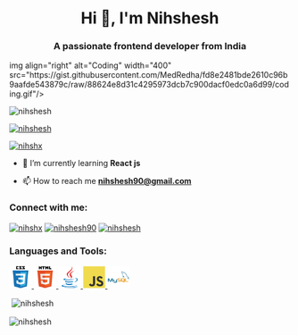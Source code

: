 <h1 align="center">Hi 👋, I'm Nihshesh</h1>
<h3 align="center">A passionate frontend developer from India</h3>
img align="right" alt="Coding" width="400" src="https://gist.githubusercontent.com/MedRedha/fd8e2481bde2610c96b9aafde543879c/raw/88624e8d31c4295973dcb7c900dacf0edc0a6d99/coding.gif"/>
<p align="left"> <img src="https://komarev.com/ghpvc/?username=nihshesh&label=Profile%20views&color=0e75b6&style=flat" alt="nihshesh" /> </p>

<p align="left"> <a href="https://github.com/ryo-ma/github-profile-trophy"><img src="https://github-profile-trophy.vercel.app/?username=nihshesh" alt="nihshesh" /></a> </p>

<p align="left"> <a href="https://twitter.com/nihshx" target="blank"><img src="https://img.shields.io/twitter/follow/nihshx?logo=twitter&style=for-the-badge" alt="nihshx" /></a> </p>

- 🌱 I’m currently learning **React js**

- 📫 How to reach me **nihshesh90@gmail.com**

<h3 align="left">Connect with me:</h3>
<p align="left">
<a href="https://twitter.com/nihshx" target="blank"><img align="center" src="https://raw.githubusercontent.com/rahuldkjain/github-profile-readme-generator/master/src/images/icons/Social/twitter.svg" alt="nihshx" height="30" width="40" /></a>
<a href="https://www.hackerrank.com/nihshesh90" target="blank"><img align="center" src="https://raw.githubusercontent.com/rahuldkjain/github-profile-readme-generator/master/src/images/icons/Social/hackerrank.svg" alt="nihshesh90" height="30" width="40" /></a>
<a href="https://www.leetcode.com/nihshesh" target="blank"><img align="center" src="https://raw.githubusercontent.com/rahuldkjain/github-profile-readme-generator/master/src/images/icons/Social/leet-code.svg" alt="nihshesh" height="30" width="40" /></a>
</p>

<h3 align="left">Languages and Tools:</h3>
<p align="left"> <a href="https://www.w3schools.com/css/" target="_blank" rel="noreferrer"> <img src="https://raw.githubusercontent.com/devicons/devicon/master/icons/css3/css3-original-wordmark.svg" alt="css3" width="40" height="40"/> </a> <a href="https://www.w3.org/html/" target="_blank" rel="noreferrer"> <img src="https://raw.githubusercontent.com/devicons/devicon/master/icons/html5/html5-original-wordmark.svg" alt="html5" width="40" height="40"/> </a> <a href="https://www.java.com" target="_blank" rel="noreferrer"> <img src="https://raw.githubusercontent.com/devicons/devicon/master/icons/java/java-original.svg" alt="java" width="40" height="40"/> </a> <a href="https://developer.mozilla.org/en-US/docs/Web/JavaScript" target="_blank" rel="noreferrer"> <img src="https://raw.githubusercontent.com/devicons/devicon/master/icons/javascript/javascript-original.svg" alt="javascript" width="40" height="40"/> </a> <a href="https://www.mysql.com/" target="_blank" rel="noreferrer"> <img src="https://raw.githubusercontent.com/devicons/devicon/master/icons/mysql/mysql-original-wordmark.svg" alt="mysql" width="40" height="40"/> </a> </p>

<p>&nbsp;<img align="center" src="https://github-readme-stats.vercel.app/api?username=nihshesh&show_icons=true&locale=en" alt="nihshesh" /></p>

<p><img align="center" src="https://github-readme-streak-stats.herokuapp.com/?user=nihshesh&" alt="nihshesh" /></p>
